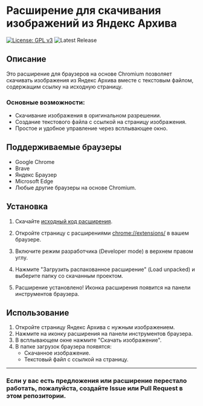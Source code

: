 # Расширение для скачивания изображений из Яндекс Архива

[![License: GPL v3](https://img.shields.io/badge/License-GPL%20v3-blue.svg)](http://www.gnu.org/licenses/gpl-3.0)
![Latest Release](https://img.shields.io/badge/release-v1.0-blue)

## Описание
Это расширение для браузеров на основе Chromium позволяет скачивать изображения из Яндекс Архива вместе с текстовым файлом, содержащим ссылку на исходную страницу.

### Основные возможности:
- Скачивание изображения в оригинальном разрешении.
- Создание текстового файла с ссылкой на страницу изображения.
- Простое и удобное управление через всплывающее окно.

## Поддерживаемые браузеры
- Google Chrome
- Brave
- Яндекс Браузер
- Microsoft Edge
- Любые другие браузеры на основе Chromium.

## Установка
1. Скачайте [исходный код расширения](https://github.com/tywed/archive-image-downloader/releases/latest).
  
2. Откройте страницу с расширениями [chrome://extensions/](chrome://extensions/) в вашем браузере.

3. Включите режим разработчика (Developer mode) в верхнем правом углу.

4. Нажмите "Загрузить распакованное расширение" (Load unpacked) и выберите папку со скачанным проектом.

5. Расширение установлено! Иконка расширения появится на панели инструментов браузера.

## Использование
1. Откройте страницу Яндекс Архива с нужным изображением.
2. Нажмите на иконку расширения на панели инструментов браузера.
3. В всплывающем окне нажмите "Скачать изображение".
4. В папке загрузок браузера появятся:
   - Скачанное изображение.
   - Текстовый файл с ссылкой на страницу.


---
### Если у вас есть предложения или расширение перестало работать, пожалуйста, создайте Issue или Pull Request в этом репозитории.

